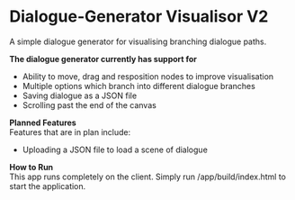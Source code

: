 # Dialogue-Generator Visualisor V2
A simple dialogue generator for visualising branching dialogue paths.

**The dialogue generator currently has support for**
- Ability to move, drag and resposition nodes to improve visualisation
- Multiple options which branch into different dialogue branches
- Saving dialogue as a JSON file
- Scrolling past the end of the canvas

**Planned Features**\
Features that are in plan include:
- Uploading a JSON file to load a scene of dialogue

**How to Run**\
This app runs completely on the client. Simply run /app/build/index.html to start the application.
